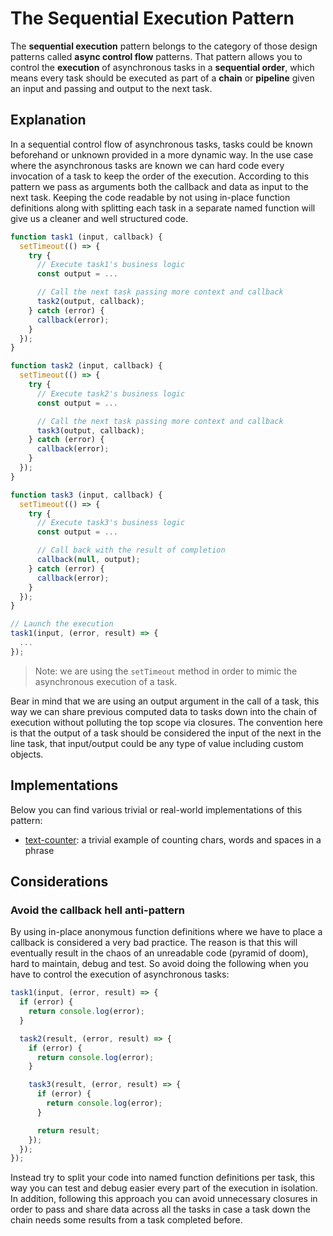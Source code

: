 # The Sequential Execution Pattern #

The **sequential execution** pattern belongs to the category of those design patterns called **async control flow** patterns. That pattern allows you to control the **execution** of asynchronous tasks in a **sequential order**, which means every task should be executed as part of a **chain** or **pipeline** given an input and passing and output to the next task.

## Explanation ##

In a sequential control flow of asynchronous tasks, tasks could be known beforehand or unknown provided in a more dynamic way. In the use case where the asynchronous tasks are known we can hard code every invocation of a task to keep the order of the execution. According to this pattern we pass as arguments both the callback and data as input to the next task. Keeping the code readable by not using in-place function definitions along with splitting each task in a separate named function will give us a cleaner and well structured code.

```javascript
function task1 (input, callback) {
  setTimeout(() => {
    try {
      // Execute task1's business logic
      const output = ...

      // Call the next task passing more context and callback
      task2(output, callback);
    } catch (error) {
      callback(error);
    }
  });
}

function task2 (input, callback) {
  setTimeout(() => {
    try {
      // Execute task2's business logic
      const output = ...

      // Call the next task passing more context and callback
      task3(output, callback);
    } catch (error) {
      callback(error);
    }
  });
}

function task3 (input, callback) {
  setTimeout(() => {
    try {
      // Execute task3's business logic
      const output = ...

      // Call back with the result of completion
      callback(null, output);
    } catch (error) {
      callback(error);
    }
  });
}

// Launch the execution
task1(input, (error, result) => {
  ...
});
```

> Note: we are using the `setTimeout` method in order to mimic the asynchronous execution of a task.

Bear in mind that we are using an output argument in the call of a task, this way we can share previous computed data to tasks down into the chain of execution without polluting the top scope via closures. The convention here is that the output of a task should be considered the input of the next in the line task, that input/output could be any type of value including custom objects.

## Implementations ##

Below you can find various trivial or real-world implementations of this pattern:

* [text-counter](text-counter.js): a trivial example of counting chars, words and spaces in a phrase

## Considerations ##

### Avoid the callback hell anti-pattern ###

By using in-place anonymous function definitions where we have to place a callback is considered a very bad practice. The reason is that this will eventually result in the chaos of an unreadable code (pyramid of doom), hard to maintain, debug and test. So avoid doing the following when you have to control the execution of asynchronous tasks:

```javascript
task1(input, (error, result) => {
  if (error) {
    return console.log(error);
  }

  task2(result, (error, result) => {
    if (error) {
      return console.log(error);
    }

    task3(result, (error, result) => {
      if (error) {
        return console.log(error);
      }

      return result;
    });
  });
});
```

Instead try to split your code into named function definitions per task, this way you can test and debug easier every part of the execution in isolation. In addition, following this approach you can avoid unnecessary closures in order to pass and share data across all the tasks in case a task down the chain needs some results from a task completed before.